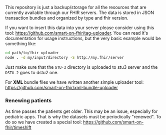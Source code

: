 This repository is just a backup/storage for all the resources that are currently available through our FHIR servers. The data
is stored in JSON transaction bundles and organized by type and fhir version.

If you want to insert this data into your server please consider using this tool: https://github.com/smart-on-fhir/tag-uploader.
You can read it's documentation for usage instructions, but the very basic example would be something like:

```sh
cd path/to/fhir-uploader
node . -d my/input/directory -S http://my.fhir/server
```
Just make sure that the `STU-3` directory is uploaded to stu3 server and the `DSTU-2` goes to dstu2 one.

For **XML** bundle files we have written another simple uploader tool: https://github.com/smart-on-fhir/xml-bundle-uploader


### Renewing patients
As time passes the patients get older. This may be an issue, especially for pediatric apps.
That is why the datasets must be periodically "renewed". To do so we have created a special
tool: https://github.com/smart-on-fhir/timeshift